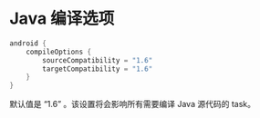 # Java 编译选项

``` Groovy
android {
    compileOptions {
        sourceCompatibility = "1.6"
        targetCompatibility = "1.6"
    }
}
```

默认值是 “1.6” 。该设置将会影响所有需要编译 Java 源代码的 task。